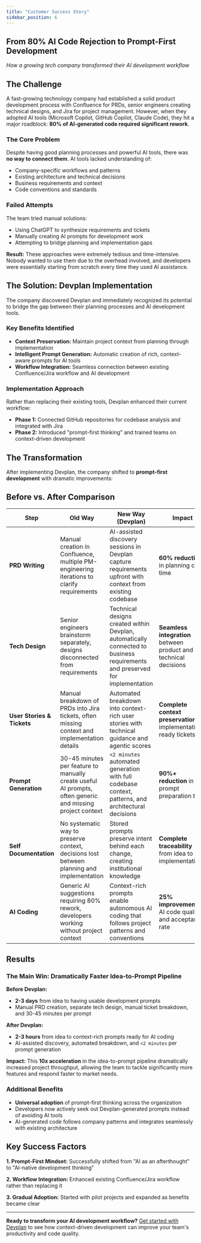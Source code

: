 ```yaml
---
title: "Customer Success Story"
sidebar_position: 6
---
```


## From 80% AI Code Rejection to Prompt-First Development

*How a growing tech company transformed their AI development workflow*

## The Challenge

A fast-growing technology company had established a solid product development process with Confluence for PRDs, senior engineers creating technical designs, and Jira for project management. However, when they adopted AI tools (Microsoft Copilot, GitHub Copilot, Claude Code), they hit a major roadblock: **80% of AI-generated code required significant rework**.

### The Core Problem

Despite having good planning processes and powerful AI tools, there was **no way to connect them**. AI tools lacked understanding of:
- Company-specific workflows and patterns
- Existing architecture and technical decisions
- Business requirements and context
- Code conventions and standards

### Failed Attempts

The team tried manual solutions:
- Using ChatGPT to synthesize requirements and tickets
- Manually creating AI prompts for development work
- Attempting to bridge planning and implementation gaps

**Result:** These approaches were extremely tedious and time-intensive. Nobody wanted to use them due to the overhead involved, and developers were essentially starting from scratch every time they used AI assistance.

## The Solution: Devplan Implementation

The company discovered Devplan and immediately recognized its potential to bridge the gap between their planning processes and AI development tools.

### Key Benefits Identified
- **Context Preservation:** Maintain project context from planning through implementation
- **Intelligent Prompt Generation:** Automatic creation of rich, context-aware prompts for AI tools
- **Workflow Integration:** Seamless connection between existing Confluence/Jira workflow and AI development

### Implementation Approach
Rather than replacing their existing tools, Devplan enhanced their current workflow:
- **Phase 1:** Connected GitHub repositories for codebase analysis and integrated with Jira
- **Phase 2:** Introduced "prompt-first thinking" and trained teams on context-driven development

## The Transformation

After implementing Devplan, the company shifted to **prompt-first development** with dramatic improvements:

## Before vs. After Comparison

| Step | Old Way | New Way (Devplan) | Impact |
|------|---------|-------------------|---------|
| **PRD Writing** | Manual creation in Confluence, multiple PM-engineering iterations to clarify requirements | AI-assisted discovery sessions in Devplan capture requirements upfront with context from existing codebase | **60% reduction** in planning cycle time |
| **Tech Design** | Senior engineers brainstorm separately, designs disconnected from requirements | Technical designs created within Devplan, automatically connected to business requirements and preserved for implementation | **Seamless integration** between product and technical decisions |
| **User Stories & Tickets** | Manual breakdown of PRDs into Jira tickets, often missing context and implementation details | Automated breakdown into context-rich user stories with technical guidance and agentic scores | **Complete context preservation**, implementation-ready tickets |
| **Prompt Generation** | 30-45 minutes per feature to manually create useful AI prompts, often generic and missing project context | `<2 minutes` automated generation with full codebase context, patterns, and architectural decisions | **90%+ reduction** in prompt preparation time |
| **Self Documentation** | No systematic way to preserve context, decisions lost between planning and implementation | Stored prompts preserve intent behind each change, creating institutional knowledge | **Complete traceability** from idea to implementation |
| **AI Coding** | Generic AI suggestions requiring 80% rework, developers working without project context | Context-rich prompts enable autonomous AI coding that follows project patterns and conventions | **25% improvement** in AI code quality and acceptance rate |

## Results

### The Main Win: Dramatically Faster Idea-to-Prompt Pipeline

**Before Devplan:**
- **2-3 days** from idea to having usable development prompts
- Manual PRD creation, separate tech design, manual ticket breakdown, and 30-45 minutes per prompt

**After Devplan:**
- **2-3 hours** from idea to context-rich prompts ready for AI coding
- AI-assisted discovery, automated breakdown, and `<2 minutes` per prompt generation

**Impact:** This **10x acceleration** in the idea-to-prompt pipeline dramatically increased project throughput, allowing the team to tackle significantly more features and respond faster to market needs.

### Additional Benefits
- **Universal adoption** of prompt-first thinking across the organization
- Developers now actively seek out Devplan-generated prompts instead of avoiding AI tools
- AI-generated code follows company patterns and integrates seamlessly with existing architecture

## Key Success Factors

**1. Prompt-First Mindset:** Successfully shifted from "AI as an afterthought" to "AI-native development thinking"

**2. Workflow Integration:** Enhanced existing Confluence/Jira workflow rather than replacing it

**3. Gradual Adoption:** Started with pilot projects and expanded as benefits became clear

---

**Ready to transform your AI development workflow?** [Get started with Devplan](/getting-started) to see how context-driven development can improve your team's productivity and code quality.